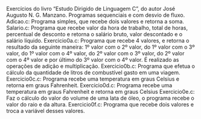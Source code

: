 Exercícios do livro “Estudo Dirigido de Linguagem C”, do autor José Augusto N. G. Manzano.
Programas sequenciais e com desvio de fluxo.
Adicao.c: Programa simples, que recebe dois valores e retorna a soma.
Salario.c: Programa que recebe valor da hora de trabalho, total de horas, percentual de desconto e retorna o salário bruto, valor descontado e o salário líquido.
Exercicio0a.c: Programa que recebe 4 valores, e retorna o resultado da seguinte maneira: 1º valor com o 2º valor, do 1º valor com o 3º valor, do 1º valor com o 4º valor, do 2º valor com o 3º valor, do 2º valor com o 4º valor e por último do 3º valor com o 4º valor. É realizado as operações de adição e multiplicação.
Exercicio0b.c: Programa que efetua o cálculo da quantidade de litros de combustível gasto em uma viagem.
Exercicio0c.c: Programa recebe uma temperatura em graus Celsius e retorna em graus Fahrenheit.
Exercicio0d.c: Programa recebe uma temperatura em graus Fahrenheit e retorna em graus Celsius
Exercicio0e.c: Faz o cálculo do valor do volume de uma lata de óleo, o programa recebe o valor do raio e da altura.
Exercicio0f.c: Programa que recebe dois valores e troca a variável desses valores.

